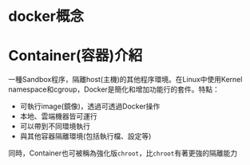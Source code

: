 # docker概念

# Container(容器)介紹
一種Sandbox程序，隔離host(主機)的其他程序環境。在Linux中使用Kernel namespace和cgroup，Docker是簡化和增加功能行的套件。特點：
- 可執行image(鏡像)，透過可透過Docker操作
- 本地、雲端機器皆可運行
- 可以帶到不同環境執行
- 與其他容器隔離環境(包括執行檔、設定等)

同時，Container也可被稱為強化版`chroot`，比`chroot`有著更強的隔離能力
